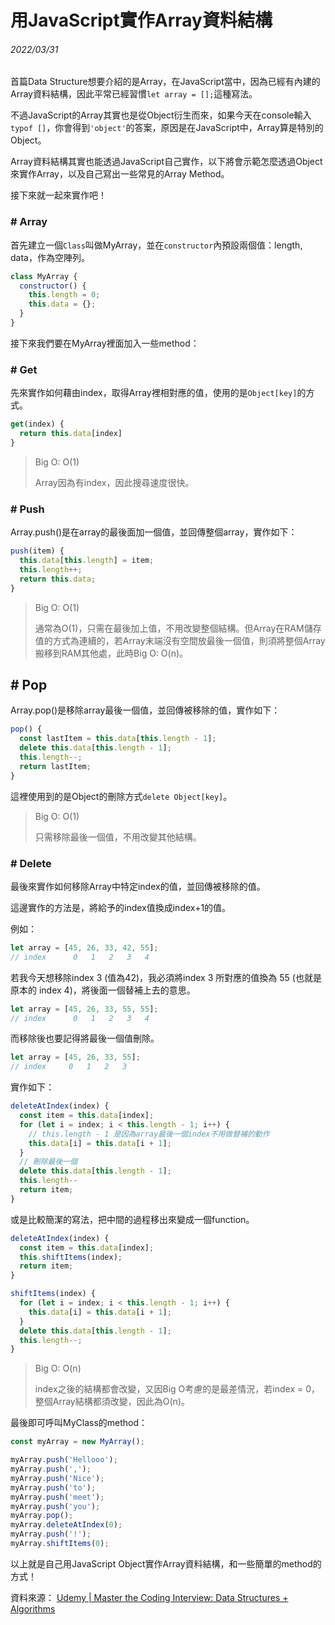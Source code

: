 # 用JavaScript實作Array資料結構

###### 2022/03/31

首篇Data Structure想要介紹的是Array，在JavaScript當中，因為已經有內建的Array資料結構，因此平常已經習慣```let array = [];```這種寫法。

不過JavaScript的Array其實也是從Object衍生而來，如果今天在console輸入```typof []```，你會得到```'object'```的答案，原因是在JavaScript中，Array算是特別的Object。

Array資料結構其實也能透過JavaScript自己實作，以下將會示範怎麼透過Object來實作Array，以及自己寫出一些常見的Array Method。

接下來就一起來實作吧！

### \# Array

首先建立一個```Class```叫做MyArray，並在```constructor```內預設兩個值：length, data，作為空陣列。

```javascript
class MyArray {
  constructor() {
    this.length = 0;
    this.data = {};
  }
}
```

接下來我們要在MyArray裡面加入一些method：

### \# Get

先來實作如何藉由index，取得Array裡相對應的值，使用的是```Object[key]```的方式。

```javascript
get(index) {
  return this.data[index]
}
```

<blockquote>
Big O: O(1)

Array因為有index，因此搜尋速度很快。
</blockquote>

### \# Push

Array.push()是在array的最後面加一個值，並回傳整個array，實作如下：

```javascript
push(item) {
  this.data[this.length] = item;
  this.length++;
  return this.data;
}
```

<blockquote>
Big O: O(1)

通常為O(1)，只需在最後加上值，不用改變整個結構。但Array在RAM儲存值的方式為連續的，若Array末端沒有空間放最後一個值，則須將整個Array搬移到RAM其他處，此時Big O: O(n)。
</blockquote>

## \# Pop

Array.pop()是移除array最後一個值，並回傳被移除的值，實作如下：

```javascript
pop() {
  const lastItem = this.data[this.length - 1];
  delete this.data[this.length - 1];
  this.length--;
  return lastItem;
}

```

這裡使用到的是Object的刪除方式```delete Object[key]```。

<blockquote>
Big O: O(1)

只需移除最後一個值，不用改變其他結構。
</blockquote>

### \# Delete

最後來實作如何移除Array中特定index的值，並回傳被移除的值。

這邊實作的方法是，將給予的index值換成index+1的值。

例如：

```javascript
let array = [45, 26, 33, 42, 55];
// index      0   1   2   3   4
```

若我今天想移除index 3 (值為42)，我必須將index 3 所對應的值換為 55 (也就是原本的 index 4)，將後面一個替補上去的意思。

```javascript
let array = [45, 26, 33, 55, 55];
// index      0   1   2   3   4
```

而移除後也要記得將最後一個值刪除。

```javascript
let array = [45, 26, 33, 55];
// index     0   1   2   3
```

實作如下：

```javascript
deleteAtIndex(index) {
  const item = this.data[index];
  for (let i = index; i < this.length - 1; i++) {
    // this.length - 1 是因為array最後一個index不用做替補的動作
    this.data[i] = this.data[i + 1];
  }
  // 刪除最後一個
  delete this.data[this.length - 1];
  this.length--
  return item;
}
```

或是比較簡潔的寫法，把中間的過程移出來變成一個function。

```javascript
deleteAtIndex(index) {
  const item = this.data[index];
  this.shiftItems(index);
  return item;
}

shiftItems(index) {
  for (let i = index; i < this.length - 1; i++) {
    this.data[i] = this.data[i + 1];
  }
  delete this.data[this.length - 1];
  this.length--;
}
```

<blockquote>
Big O: O(n)

index之後的結構都會改變，又因Big O考慮的是最差情況，若index = 0，整個Array結構都須改變，因此為O(n)。
</blockquote>

最後即可呼叫MyClass的method：


```javascript
const myArray = new MyArray();

myArray.push('Hellooo');
myArray.push(',');
myArray.push('Nice');
myArray.push('to');
myArray.push('meet');
myArray.push('you');
myArray.pop();
myArray.deleteAtIndex(0);
myArray.push('!');
myArray.shiftItems(0);
```

以上就是自己用JavaScript Object實作Array資料結構，和一些簡單的method的方式！

資料來源：
[Udemy | Master the Coding Interview: Data Structures + Algorithms](https://www.udemy.com/course/master-the-coding-interview-data-structures-algorithms/ "Master the Coding Interview: Data Structures + Algorithms")